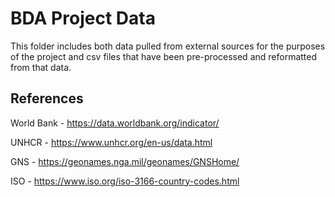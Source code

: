 
# BDA Project Data

This folder includes both data pulled from external sources for the purposes of the project and csv files that have been pre-processed and reformatted from that data.

## References

World Bank - https://data.worldbank.org/indicator/

UNHCR - https://www.unhcr.org/en-us/data.html

GNS - https://geonames.nga.mil/geonames/GNSHome/ 

ISO - https://www.iso.org/iso-3166-country-codes.html



